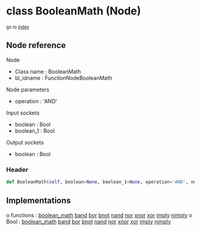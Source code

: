 # class BooleanMath (Node)

<sub>go to [index](/docs/index.md)</sub>

## Node reference

Node
 - Class name : BooleanMath
 - bl_idname : FunctionNodeBooleanMath

Node parameters
 - operation : 'AND'

Input sockets
 - boolean : Bool
 - boolean_1 : Bool

Output sockets
 - boolean : Bool

### Header

``` python
def BooleanMath(self, boolean=None, boolean_1=None, operation='AND', node_label=None, node_color=None):
```

## Implementations

o functions : [boolean_math](/docs/classes/boolean_math.md) [band](/docs/classes/band.md) [bor](/docs/classes/bor.md) [bnot](/docs/classes/bnot.md) [nand](/docs/classes/nand.md) [nor](/docs/classes/nor.md) [xnor](/docs/classes/xnor.md) [xor](/docs/classes/xor.md) [imply](/docs/classes/imply.md) [nimply](/docs/classes/nimply.md)
o Bool : [boolean_math](/docs/classes/boolean_math.md) [band](/docs/classes/band.md) [bor](/docs/classes/bor.md) [bnot](/docs/classes/bnot.md) [nand](/docs/classes/nand.md) [nor](/docs/classes/nor.md) [xnor](/docs/classes/xnor.md) [xor](/docs/classes/xor.md) [imply](/docs/classes/imply.md) [nimply](/docs/classes/nimply.md) 

